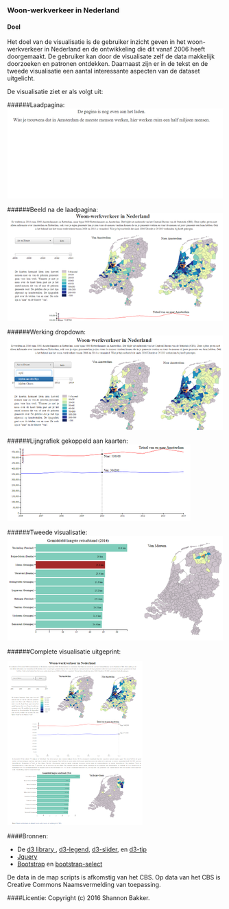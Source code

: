 ### Woon-werkverkeer in Nederland
#### Doel
Het doel van de visualisatie is de gebruiker inzicht geven in het woon-werkverkeer in Nederland en de ontwikkeling die dit vanaf 2006 heeft doorgemaakt. De gebruiker kan door de visualisate zelf de data makkelijk doorzoeken en patronen ontdekken. Daarnaast zijn er in de tekst en de tweede visualisatie een aantal interessante aspecten van de dataset uitgelicht. 

De visualisatie ziet er als volgt uit:

######Laadpagina:
![](doc/laadpagina.png)

######Beeld na de laadpagina:
![](doc/homepage.png)

######Werking dropdown:
![](doc/zoekbalk.png)

######Lijngrafiek gekoppeld aan kaarten:
![](doc/lijngrafiek.png)

######Tweede visualisatie:
![](doc/tweede_visualisatie.png)

######Complete visualisatie uitgeprint:

![](doc/complete_pagina.png)

####Bronnen: 
- De [d3 library ](http://d3js.org/d3.v3.min.js), [d3-legend](https://cdnjs.cloudflare.com/ajax/libs/d3-legend/1.10.0/d3-legend.js),
[d3-slider](http://thematicmapping.org/playground/d3/d3.slider/d3.slider.js),
en [d3-tip](http://labratrevenge.com/d3-tip/javascripts/d3.tip.v0.6.3.js)
- [Jquery](https://ajax.googleapis.com/ajax/libs/jquery/1.12.2/jquery.min.js)
- [Bootstrap](https://maxcdn.bootstrapcdn.com/bootstrap/3.3.6/js/bootstrap.min.js) en [bootstrap-select](https://cdnjs.cloudflare.com/ajax/libs/bootstrap-select/1.10.0/js/bootstrap-select.min.js)

De data in de map scripts is afkomstig van het CBS. Op data van het CBS is Creative Commons Naamsvermelding van toepassing. 

####Licentie:
Copyright (c) 2016 Shannon Bakker.


